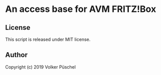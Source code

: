 # An access base for AVM FRITZ!Box


## License
This script is released under MIT license.

## Author
Copyright (c) 2019 Volker Püschel